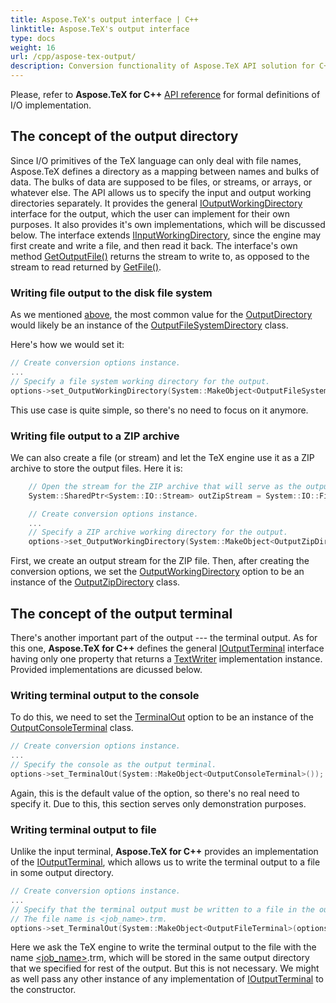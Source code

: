 ```yaml
---
title: Aspose.TeX's output interface | C++
linktitle: Aspose.TeX's output interface
type: docs
weight: 16
url: /cpp/aspose-tex-output/
description: Conversion functionality of Aspose.TeX API solution for C++ with TeX, as an output format is explained here with the code examples.
---
```


Please, refer to **Aspose.TeX for C++** [API reference](https://reference.aspose.com/tex/cpp/namespace/aspose.te_x.i_o) for formal definitions of I/O implementation.

## **The concept of the output directory**
Since I/O primitives of the TeX language can only deal with file names, Aspose.TeX defines a directory as a mapping between names and bulks of data. The bulks of data are supposed to be files, or streams, or arrays, or whatever else. The API allows us to specify the input and output working directories separately. It provides the general [IOutputWorkingDirectory](https://reference.aspose.com/tex/cpp/class/aspose.te_x.i_o.i_output_working_directory) interface for the output, which the user can implement for their own purposes. It also provides it's own implementations, which will be discussed below. The interface extends [IInputWorkingDirectory](https://reference.aspose.com/tex/cpp/class/aspose.te_x.i_o.i_input_working_directory), since the engine may first create and write a file, and then read it back. The interface's own method [GetOutputFile()](https://reference.aspose.com/tex/cpp/class/aspose.te_x.i_o.i_output_working_directory#a53f4d029e1d19f0ecf87ae82b39b6697) returns the stream to write to, as opposed to the stream to read returned by [GetFile()](https://reference.aspose.com/tex/cpp/class/aspose.te_x.i_o.i_input_working_directory#adc0d6f35f9a0c426ba010779d90b5cd6).

### **Writing file output to the disk file system**

As we mentioned [above](/tex/cpp/latex-to-png/), the most common value for the [OutputDirectory](https://reference.aspose.com/tex/cpp/class/aspose.te_x.te_x_options#aa4f4ea6dab7db5ba1b40800495f16f63) would likely be an instance of the [OutputFileSystemDirectory](https://reference.aspose.com/tex/cpp/class/aspose.te_x.i_o.output_file_system_directory) class.

Here's how we would set it:

```C++
// Create conversion options instance.
...
// Specify a file system working directory for the output.
options->set_OutputWorkingDirectory(System::MakeObject<OutputFileSystemDirectory>(RunExamples::OutputDirectory));

```
This use case is quite simple, so there's no need to focus on it anymore.

### **Writing file output to a ZIP archive**

We can also create a file (or stream) and let the TeX engine use it as a ZIP archive to store the output files. Here it is:

```C++
    // Open the stream for the ZIP archive that will serve as the output working directory.
    System::SharedPtr<System::IO::Stream> outZipStream = System::IO::File::Open(System::IO::Path::Combine(RunExamples::OutputDirectory, u"zip-pdf-out.zip"), System::IO::FileMode::Create);

    // Create conversion options instance.
    ...
    // Specify a ZIP archive working directory for the output.
    options->set_OutputWorkingDirectory(System::MakeObject<OutputZipDirectory>(outZipStream));
```

First, we create an output stream for the ZIP file. Then, after creating the conversion options, we set the [OutputWorkingDirectory](https://reference.aspose.com/tex/cpp/class/aspose.te_x.te_x_options#aa4f4ea6dab7db5ba1b40800495f16f63) option to be an instance of the [OutputZipDirectory](https://reference.aspose.com/tex/cpp/class/aspose.te_x.i_o.output_zip_directory) class.

## **The concept of the output terminal**

There's another important part of the output --- the terminal output. As for this one, **Aspose.TeX for C++** defines the general [IOutputTerminal](https://reference.aspose.com/tex/cpp/class/aspose.te_x.i_o.i_output_terminal) interface having only one property that returns a [TextWriter](https://reference.aspose.com/tex/cpp/class/system.i_o.text_writer) implementation instance. Provided implementations are dicussed below.

### **Writing terminal output to the console**

To do this, we need to set the [TerminalOut](https://reference.aspose.com/tex/cpp/class/aspose.te_x.te_x_options#ad6ed0e8818801ed0ce2d5fdd1eeac51f) option to be an instance of the [OutputConsoleTerminal](https://reference.aspose.com/tex/cpp/class/aspose.te_x.i_o.output_console_terminal) class.

```C++
// Create conversion options instance.
...
// Specify the console as the output terminal.
options->set_TerminalOut(System::MakeObject<OutputConsoleTerminal>()); // Default. No need to specify.

```

Again, this is the default value of the option, so there's no real need to specify it. Due to this, this section serves only demonstration purposes.

### **Writing terminal output to file**

Unlike the input terminal, **Aspose.TeX for C++** provides an implementation of the [IOutputTerminal](https://reference.aspose.com/tex/cpp/class/aspose.te_x.i_o.i_output_terminal), which allows us to write the terminal output to a file in some output directory.

```C++
// Create conversion options instance.
...
// Specify that the terminal output must be written to a file in the output working directory.
// The file name is <job_name>.trm.
options->set_TerminalOut(System::MakeObject<OutputFileTerminal>(options->get_OutputWorkingDirectory()));

```
Here we ask the TeX engine to write the terminal output to the file with the name [<job_name>](/tex/net/tex-io/#tex-output).trm, which will be stored in the same output directory that we specified for rest of the output. But this is not necessary. We might as well pass any other instance of any implementation of [IOutputTerminal](https://reference.aspose.com/tex/cpp/class/aspose.te_x.i_o.i_output_terminal) to the constructor.